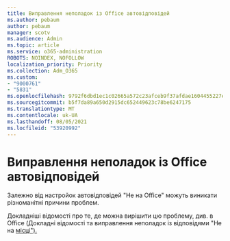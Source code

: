 ```yaml
---
title: Виправлення неполадок із Office автовідповідей
ms.author: pebaum
author: pebaum
manager: scotv
ms.audience: Admin
ms.topic: article
ms.service: o365-administration
ROBOTS: NOINDEX, NOFOLLOW
localization_priority: Priority
ms.collection: Adm_O365
ms.custom:
- "9000761"
- "5831"
ms.openlocfilehash: 9792f6dbd1ec1c02665a572c23afceb9f37afdae1604455227ebddb1fb8c51a8
ms.sourcegitcommit: b5f7da89a650d2915dc652449623c78be6247175
ms.translationtype: MT
ms.contentlocale: uk-UA
ms.lasthandoff: 08/05/2021
ms.locfileid: "53920992"
---
```

# <a name="troubleshooting-out-of-office-automatic-replies"></a>Виправлення неполадок із Office автовідповідей

Залежно від настройок автовідповідей "Не на Office" можуть виникати різноманітні причини проблем.

Докладніші відомості про те, де можна вирішити цю проблему, див. в Office (Докладні відомості та виправлення неполадок із відповідями "Не на [місці").](/exchange/troubleshoot/email-delivery/understand-troubleshoot-oof-replies)